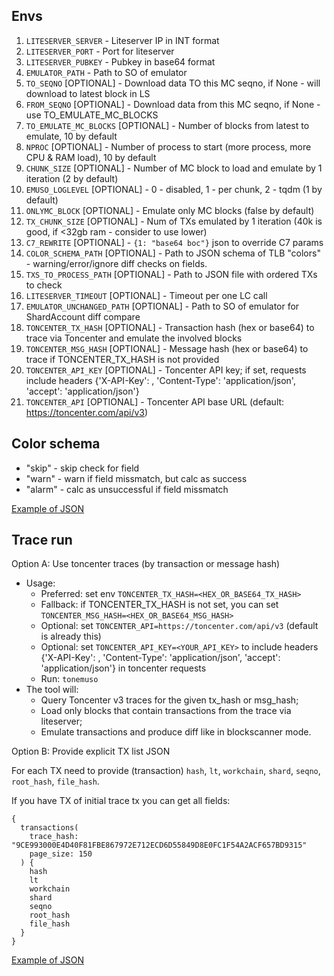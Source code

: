 ## Envs

1. `LITESERVER_SERVER` - Liteserver IP in INT format
2. `LITESERVER_PORT` - Port for liteserver
3. `LITESERVER_PUBKEY` - Pubkey in base64 format
4. `EMULATOR_PATH` - Path to SO of emulator
5. `TO_SEQNO` [OPTIONAL] - Download data TO this MC seqno, if None - will download to latest block in LS
6. `FROM_SEQNO` [OPTIONAL] - Download data from this MC seqno, if None - use TO_EMULATE_MC_BLOCKS
7. `TO_EMULATE_MC_BLOCKS` [OPTIONAL] - Number of blocks from latest to emulate, 10 by default
8. `NPROC` [OPTIONAL] - Number of process to start (more process, more CPU & RAM load), 10 by default
9. `CHUNK_SIZE` [OPTIONAL] - Number of MC block to load and emulate by 1 iteration (2 by default)
10. `EMUSO_LOGLEVEL` [OPTIONAL] - 0 - disabled, 1 - per chunk, 2 - tqdm (1 by default)
11. `ONLYMC_BLOCK` [OPTIONAL] - Emulate only MC blocks (false by default)
12. `TX_CHUNK_SIZE` [OPTIONAL] - Num of TXs emulated by 1 iteration (40k is good, if <32gb ram - consider to use lower)
13. `C7_REWRITE` [OPTIONAL] - `{1: "base64 boc"}` json to override C7 params
14. `COLOR_SCHEMA_PATH` [OPTIONAL] - Path to JSON schema of TLB "colors" - warning/error/ignore diff checks on fields.
15. `TXS_TO_PROCESS_PATH` [OPTIONAL] - Path to JSON file with ordered TXs to check
16. `LITESERVER_TIMEOUT` [OPTIONAL] - Timeout per one LC call
17. `EMULATOR_UNCHANGED_PATH` [OPTIONAL] - Path to SO of emulator for ShardAccount diff compare
18. `TONCENTER_TX_HASH` [OPTIONAL] - Transaction hash (hex or base64) to trace via Toncenter and emulate the involved blocks
19. `TONCENTER_MSG_HASH` [OPTIONAL] - Message hash (hex or base64) to trace if TONCENTER_TX_HASH is not provided
20. `TONCENTER_API_KEY` [OPTIONAL] - Toncenter API key; if set, requests include headers {'X-API-Key': <key>, 'Content-Type': 'application/json', 'accept': 'application/json'}
21. `TONCENTER_API` [OPTIONAL] - Toncenter API base URL (default: https://toncenter.com/api/v3)

## Color schema

- "skip" - skip check for field
- "warn" - warn if field missmatch, but calc as success
- "alarm" - calc as unsuccessful if field missmatch

[Example of JSON](https://github.com/disintar/TonTVMReplay/blob/master/diff_colored.json)

## Trace run

Option A: Use toncenter traces (by transaction or message hash)

- Usage:
  - Preferred: set env `TONCENTER_TX_HASH=<HEX_OR_BASE64_TX_HASH>`
  - Fallback: if TONCENTER_TX_HASH is not set, you can set `TONCENTER_MSG_HASH=<HEX_OR_BASE64_MSG_HASH>`
  - Optional: set `TONCENTER_API=https://toncenter.com/api/v3` (default is already this)
  - Optional: set `TONCENTER_API_KEY=<YOUR_API_KEY>` to include headers {'X-API-Key': <key>, 'Content-Type': 'application/json', 'accept': 'application/json'} in toncenter requests
  - Run: `tonemuso`
- The tool will:
  - Query Toncenter v3 traces for the given tx_hash or msg_hash;
  - Load only blocks that contain transactions from the trace via liteserver;
  - Emulate transactions and produce diff like in blockscanner mode.

Option B: Provide explicit TX list JSON

For each TX need to provide (transaction) `hash`, `lt`, `workchain`, `shard`, `seqno`, `root_hash`, `file_hash`.

If you have TX of initial trace tx you can get all fields:

```
{
  transactions(
    trace_hash: "9CE993000E4D40F81FBE867972E712ECD6D55849D8E0FC1F54A2ACF657BD9315"
    page_size: 150
  ) {
    hash
    lt
    workchain
    shard
    seqno
    root_hash
    file_hash
  }
}
```

[Example of JSON](https://github.com/disintar/TonTVMReplay/blob/master/trace.json)
